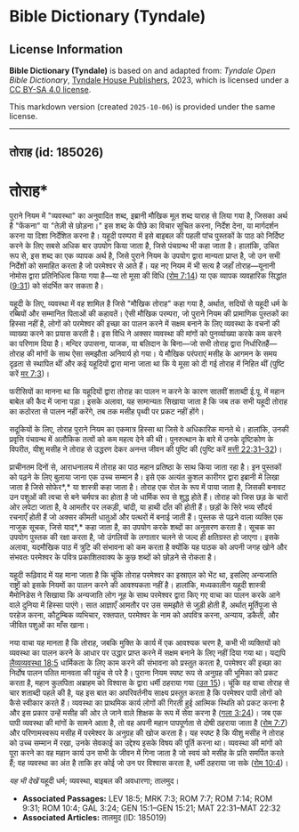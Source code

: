 # Bible Dictionary (Tyndale)

## License Information

**Bible Dictionary (Tyndale)** is based on and adapted from: _Tyndale Open Bible Dictionary_, [Tyndale House Publishers](https://tyndaleopenresources.com/), 2023, which is licensed under a [CC BY-SA 4.0 license](https://creativecommons.org/licenses/by-sa/4.0/legalcode.en).

This markdown version (created `2025-10-06`) is provided under the same license.



--------------------------------

## तोराह (id: 185026)

तोराह\*
=======

पुराने नियम में "व्यवस्था" का अनुवादित शब्द, इब्रानी मौखिक मूल शब्द याराह से लिया गया है, जिसका अर्थ है "फेंकना" या "तेज़ी से छोड़ना।" इस शब्द के पीछे का विचार सूचित करना, निर्देश देना, या मार्गदर्शन करना या दिशा निर्देशित करना है। यहूदी परम्परा में इसे बाइबल की पहली पांच पुस्तकों के पाठ को निर्दिष्ट करने के लिए सबसे अधिक बार उपयोग किया जाता है, जिसे पंचग्रन्थ भी कहा जाता है। हालांकि, उचित रूप से, इस शब्द का एक व्यापक अर्थ है, जिसे पुराने नियम के उपयोग द्वारा मान्यता प्राप्त है, जो उन सभी निर्देशों को समाहित करता है जो परमेश्वर से आते हैं। यह नए नियम में भी सत्य है जहाँ तोराह—यूनानी नोमोस द्वारा प्रतिनिधित्व किया गया है—या तो मूसा की विधि ([रोम 7:14](https://ref.ly/Rom7:14)) या एक व्यापक व्यवहारिक सिद्धांत ([9:31](https://ref.ly/Rom9:31)) को संदर्भित कर सकता है।

यहूदी के लिए, व्यवस्था में वह शामिल है जिसे "मौखिक तोराह" कहा गया है, अर्थात, सदियों से यहूदी धर्म के रब्बियों और सम्मानित पिताओं की कहावतें। ऐसी मौखिक परम्परा, जो पुराने नियम की प्रामाणिक पुस्तकों का हिस्सा नहीं है, लोगों को परमेश्वर की इच्छा का पालन करने में सक्षम बनाने के लिए व्यवस्था के वचनों की व्याख्या करने का प्रयास करती है। इस विधि ने अक्सर व्यवस्था की मांगों को पुनर्व्याख्या करके कम करने का परिणाम दिया है। मन्दिर उपासना, याजक, या बलिदान के बिना—जो सभी तोराह द्वारा निर्धारितहैं—तोराह की मांगों के साथ ऐसा समझौता अनिवार्य हो गया। ये मौखिक परंपराएं मसीह के आगमन के समय दृढ़ता से स्थापित थीं और कई यहूदियों द्वारा माना जाता था कि ये मूसा को दी गई तोराह में निहित थीं (पुष्टि करें [मर 7:3](https://ref.ly/Mark7:3))।

फरीसियों का मानना था कि यहूदियों द्वारा तोराह का पालन न करने के कारण सातवीं शताब्दी ई.पू. में महान बाबेल की कैद में जाना पड़ा। इसके अलावा, यह सामान्यतः सिखाया जाता है कि जब तक सभी यहूदी तोराह का कठोरता से पालन नहीं करेंगे, तब तक मसीह पृथ्वी पर प्रकट नहीं होंगे।

सदूकियों के लिए, तोराह पुराने नियम का एकमात्र हिस्सा था जिसे वे अधिकारिक मानते थे। हालांकि, उनकी प्रवृत्ति पंचग्रन्थ में अलौकिक तत्वों को कम महत्व देने की थी। पुनरुत्थान के बारे में उनके दृष्टिकोण के विपरीत, यीशु मसीह ने तोराह से उद्धरण देकर अनन्त जीवन की पुष्टि की (पुष्टि करें [मत्ती 22:31–32](https://ref.ly/Matt22:31-Matt22:32))।

प्राचीनतम दिनों से, आराधनालय में तोराह का पाठ महान प्रतिष्ठा के साथ किया जाता रहा है। इन पुस्तकों को पढ़ने के लिए बुलाया जाना एक उच्च सम्मान है। इसे एक अत्यंत कुशल कारीगर द्वारा इब्रानी में लिखा जाता है जिसे सोफेर*,* या शास्त्री कहा जाता है। तोराह एक रोल के रूप में पाया जाता है, जिसकी बनावट उन पशुओं की त्वचा से बने चर्मपत्र का होता है जो धार्मिक रूप से शुद्ध होते हैं। तोराह को जिस छड़ के चारों ओर लपेटा जाता है, वे आमतौर पर लकड़ी, चांदी, या हाथी दाँत की होती हैं। छड़ों के सिरे भव्य सौंदर्य रचनाएँ होती हैं जो अक्सर कीमती धातुओं और पत्थरों में बनाई जाती हैं। पुस्तक से पढ़ने वाला व्यक्ति एक नाजुक सूचक, जिसे याद*,* कहा जाता है, का उपयोग करके शब्दों का अनुसरण करता है। सूचक का उपयोग पुस्तक की रक्षा करता है, जो उंगलियों के लगातार चलने से जल्द ही क्षतिग्रस्त हो जाएगा। इसके अलावा, यदमौखिक पाठ में त्रुटि की संभावना को कम करता है क्योंकि यह पाठक को अपनी जगह खोने और संभवतः परमेश्वर के पवित्र प्रकाशितवाक्य के कुछ शब्दों को छोड़ने से रोकता है।

यहूदी रूढ़िवाद में यह माना जाता है कि चूंकि तोराह परमेश्वर का इस्राएल को भेंट था, इसलिए अन्यजाति राष्ट्रों को इसके नियमों का पालन करने की आवश्यकता नहीं है। हालांकि, मध्यकालीन यहूदी शास्त्री मैमोनिडेस ने सिखाया कि अन्यजाति लोग नूह के साथ परमेश्वर द्वारा किए गए वाचा का पालन करके आने वाले दुनिया में हिस्सा पाएंगे। सात आज्ञाएँ आमतौर पर उस समझौते से जुड़ी होती हैं, अर्थात् मूर्तिपूजा से परहेज करना, कौटुम्बिक व्यभिचार, रक्तपात, परमेश्वर के नाम को अपवित्र करना, अन्याय, डकैती, और जीवित पशुओं का माँस खाना।

नया वाचा यह मानता है कि तोराह, जबकि मुक्ति के कार्य में एक आवश्यक चरण है, कभी भी व्यक्तियों को व्यवस्था का पालन करने के आधार पर उद्धार प्राप्त करने में सक्षम बनाने के लिए नहीं दिया गया था। यद्यपि [लैव्यव्यवस्था 18:5](https://ref.ly/Lev18:5) धार्मिकता के लिए काम करने की संभावना को प्रस्तुत करता है, परमेश्वर की इच्छा का निर्दोष पालन पतित मानवता की पहुंच से परे है। पुराना नियम स्पष्ट रूप से अनुग्रह की भूमिका को प्रकट करता है, महान कुलपिता अब्राहम को विश्वास के द्वारा धर्मी ठहराया गया ([उत 15](https://ref.ly/Gen15:1-Gen15:21))। चूंकि वह वाचा तोराह से चार शताब्दी पहले की है, यह इस बात का अपरिवर्तनीय साक्ष्य प्रस्तुत करता है कि परमेश्वर पापी लोगों को कैसे स्वीकार करते हैं। व्यवस्था का प्राथमिक कार्य लोगों की गिरती हुई आत्मिक स्थिति को प्रकट करना है और इस प्रकार उन्हें मसीह की ओर ले जाने वाले शिक्षक के रूप में सेवा करना है ([गला 3:24](https://ref.ly/Gal3:24))। जब एक पापी व्यवस्था की मांगों के सामने आता है, तो वह अपनी महान पापपूर्णता से दोषी ठहराया जाता है ([रोम 7:7](https://ref.ly/Rom7:7)) और परिणामस्वरूप मसीह में परमेश्वर के अनुग्रह की खोज करता है। यह स्पष्ट है कि यीशु मसीह ने तोराह को उच्च सम्मान में रखा, उनके सेवकाई का उद्देश्य इसके विषय की पूर्ति करना था। व्यवस्था की मांगों को पूरा करने का वह महान कार्य उन सभी के जीवन में गिना जाता है जो स्वयं को मसीह के प्रति समर्पित करते हैं; वह व्यवस्था का अंत है ताकि हर कोई जो उन पर विश्वास करता है, धर्मी ठहराया जा सके ([रोम 10:4](https://ref.ly/Rom10:4))।

*यह भी देखें* यहूदी धर्म; व्यवस्था, बाइबल की अवधारणा; तालमुद।

* **Associated Passages:** LEV 18:5; MRK 7:3; ROM 7:7; ROM 7:14; ROM 9:31; ROM 10:4; GAL 3:24; GEN 15:1–GEN 15:21; MAT 22:31–MAT 22:32
* **Associated Articles:** तालमुद (ID: 185019)

